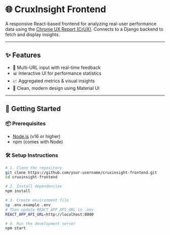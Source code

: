 # 🌐 CruxInsight Frontend

A responsive React-based frontend for analyzing real-user performance data using the [Chrome UX Report (CrUX)](https://developer.chrome.com/docs/crux/). Connects to a Django backend to fetch and display insights.

---

## ✨ Features

- 🔎 Multi-URL input with real-time feedback
- 📊 Interactive UI for performance statistics
- 📈 Aggregated metrics & visual insights
- 🎨 Clean, modern design using Material UI

---

## 🚀 Getting Started

### 📦 Prerequisites

- [Node.js](https://nodejs.org/) (v16 or higher)
- npm (comes with Node)

### 🛠️ Setup Instructions

```bash
# 1. Clone the repository
git clone https://github.com/your-username/cruxinsight-frontend.git
cd cruxinsight-frontend

# 2. Install dependencies
npm install

# 3. Create environment file
cp .env.example .env
# Then update REACT_APP_API_URL in .env
REACT_APP_API_URL=http://localhost:8000

# 4. Run the development server
npm start
